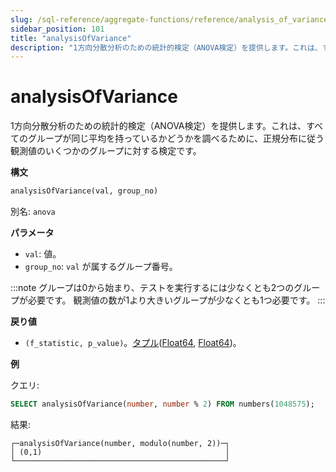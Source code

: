 ```yaml
---
slug: /sql-reference/aggregate-functions/reference/analysis_of_variance
sidebar_position: 101
title: "analysisOfVariance"
description: "1方向分散分析のための統計的検定（ANOVA検定）を提供します。これは、すべてのグループが同じ平均を持っているかどうかを調べるために、正規分布に従う観測値のいくつかのグループに対する検定です。"
---
```



# analysisOfVariance

1方向分散分析のための統計的検定（ANOVA検定）を提供します。これは、すべてのグループが同じ平均を持っているかどうかを調べるために、正規分布に従う観測値のいくつかのグループに対する検定です。 

**構文**

```sql
analysisOfVariance(val, group_no)
```

別名: `anova`

**パラメータ**
- `val`: 値。 
- `group_no`: `val` が属するグループ番号。

:::note
グループは0から始まり、テストを実行するには少なくとも2つのグループが必要です。
観測値の数が1より大きいグループが少なくとも1つ必要です。
:::

**戻り値**

- `(f_statistic, p_value)`。[タプル](../../data-types/tuple.md)([Float64](../../data-types/float.md), [Float64](../../data-types/float.md))。

**例**

クエリ:

```sql
SELECT analysisOfVariance(number, number % 2) FROM numbers(1048575);
```

結果:

```response
┌─analysisOfVariance(number, modulo(number, 2))─┐
│ (0,1)                                         │
└───────────────────────────────────────────────┘
```
